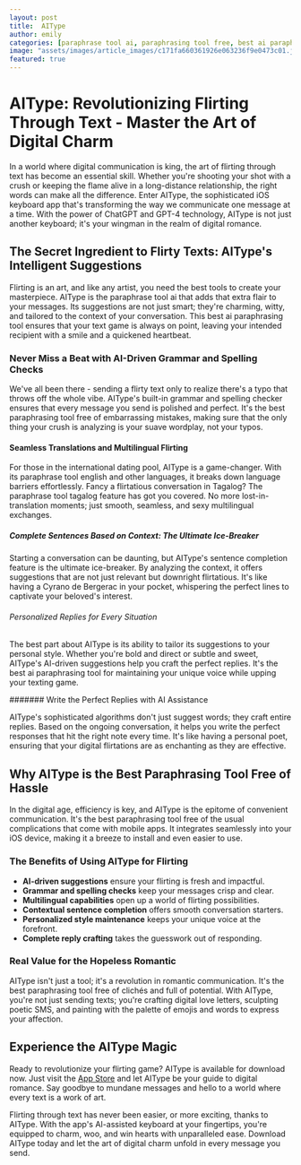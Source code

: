 ```yaml
---
layout: post
title:  AIType
author: emily
categories: [paraphrase tool ai, paraphrasing tool free, best ai paraphrasing tool, best paraphrasing tool free, ai paraphrasing tool, paraphrase tool tagalog, paraphrase tool english]
image: "assets/images/article_images/c171fa660361926e063236f9e0473c01.jpg"
featured: true
---
```


# AIType: Revolutionizing Flirting Through Text - Master the Art of Digital Charm

In a world where digital communication is king, the art of flirting through text has become an essential skill. Whether you're shooting your shot with a crush or keeping the flame alive in a long-distance relationship, the right words can make all the difference. Enter AIType, the sophisticated iOS keyboard app that's transforming the way we communicate one message at a time. With the power of ChatGPT and GPT-4 technology, AIType is not just another keyboard; it's your wingman in the realm of digital romance.

## The Secret Ingredient to Flirty Texts: AIType's Intelligent Suggestions

Flirting is an art, and like any artist, you need the best tools to create your masterpiece. AIType is the paraphrase tool ai that adds that extra flair to your messages. Its suggestions are not just smart; they're charming, witty, and tailored to the context of your conversation. This best ai paraphrasing tool ensures that your text game is always on point, leaving your intended recipient with a smile and a quickened heartbeat.

### Never Miss a Beat with AI-Driven Grammar and Spelling Checks

We've all been there - sending a flirty text only to realize there's a typo that throws off the whole vibe. AIType's built-in grammar and spelling checker ensures that every message you send is polished and perfect. It's the best paraphrasing tool free of embarrassing mistakes, making sure that the only thing your crush is analyzing is your suave wordplay, not your typos.

#### Seamless Translations and Multilingual Flirting

For those in the international dating pool, AIType is a game-changer. With its paraphrase tool english and other languages, it breaks down language barriers effortlessly. Fancy a flirtatious conversation in Tagalog? The paraphrase tool tagalog feature has got you covered. No more lost-in-translation moments; just smooth, seamless, and sexy multilingual exchanges.

##### Complete Sentences Based on Context: The Ultimate Ice-Breaker

Starting a conversation can be daunting, but AIType's sentence completion feature is the ultimate ice-breaker. By analyzing the context, it offers suggestions that are not just relevant but downright flirtatious. It's like having a Cyrano de Bergerac in your pocket, whispering the perfect lines to captivate your beloved's interest.

###### Personalized Replies for Every Situation

The best part about AIType is its ability to tailor its suggestions to your personal style. Whether you're bold and direct or subtle and sweet, AIType's AI-driven suggestions help you craft the perfect replies. It's the best ai paraphrasing tool for maintaining your unique voice while upping your texting game.

####### Write the Perfect Replies with AI Assistance

AIType's sophisticated algorithms don't just suggest words; they craft entire replies. Based on the ongoing conversation, it helps you write the perfect responses that hit the right note every time. It's like having a personal poet, ensuring that your digital flirtations are as enchanting as they are effective.

## Why AIType is the Best Paraphrasing Tool Free of Hassle

In the digital age, efficiency is key, and AIType is the epitome of convenient communication. It's the best paraphrasing tool free of the usual complications that come with mobile apps. It integrates seamlessly into your iOS device, making it a breeze to install and even easier to use.

### The Benefits of Using AIType for Flirting

- **AI-driven suggestions** ensure your flirting is fresh and impactful.
- **Grammar and spelling checks** keep your messages crisp and clear.
- **Multilingual capabilities** open up a world of flirting possibilities.
- **Contextual sentence completion** offers smooth conversation starters.
- **Personalized style maintenance** keeps your unique voice at the forefront.
- **Complete reply crafting** takes the guesswork out of responding.

### Real Value for the Hopeless Romantic

AIType isn't just a tool; it's a revolution in romantic communication. It's the best paraphrasing tool free of clichés and full of potential. With AIType, you're not just sending texts; you're crafting digital love letters, sculpting poetic SMS, and painting with the palette of emojis and words to express your affection.

## Experience the AIType Magic

Ready to revolutionize your flirting game? AIType is available for download now. Just visit the [App Store](https://apps.apple.com/us/app/aitype-grammar-check-keyboard/id6469163944) and let AIType be your guide to digital romance. Say goodbye to mundane messages and hello to a world where every text is a work of art.

Flirting through text has never been easier, or more exciting, thanks to AIType. With the app's AI-assisted keyboard at your fingertips, you're equipped to charm, woo, and win hearts with unparalleled ease. Download AIType today and let the art of digital charm unfold in every message you send.